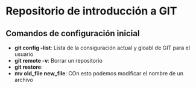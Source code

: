 # Repositorio de introducción a GIT  

## Comandos de  configuración inicial 

* **git config -list**: Lista de la consiguración actual y gloabl de GIT para el usuario
* **git remote -v**: Borrar un repositorio
* **git restore**:
* **mv old_file new_file**: COn esto podemos modificar el nombre de un archivo
